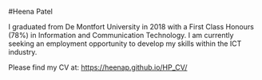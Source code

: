 #Heena Patel

I graduated from De Montfort University in 2018 with a First Class Honours (78%) in Information and Communication Technology. I am currently seeking an employment opportunity to develop my skills within the ICT industry.

Please find my CV at: https://heenap.github.io/HP_CV/